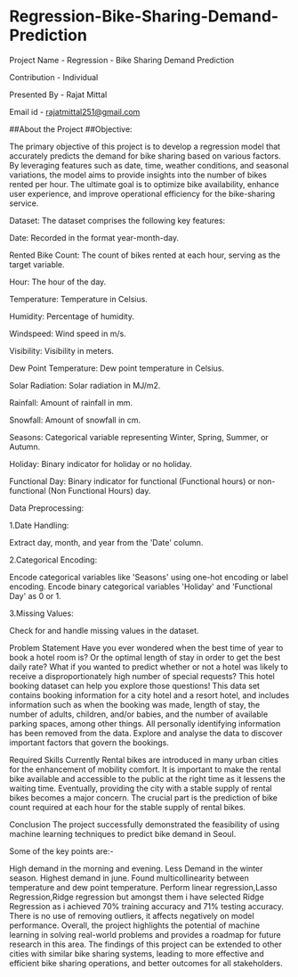 # Regression-Bike-Sharing-Demand-Prediction

Project Name - Regression - Bike Sharing Demand Prediction

Contribution - Individual

Presented By - Rajat Mittal

Email id - rajatmittal251@gmail.com

##About the Project
##Objective:

The primary objective of this project is to develop a regression model that accurately predicts the demand for bike sharing based on various factors. By leveraging features such as date, time, weather conditions, and seasonal variations, the model aims to provide insights into the number of bikes rented per hour. The ultimate goal is to optimize bike availability, enhance user experience, and improve operational efficiency for the bike-sharing service.

Dataset: The dataset comprises the following key features:

Date: Recorded in the format year-month-day.

Rented Bike Count: The count of bikes rented at each hour, serving as the target variable.

Hour: The hour of the day.

Temperature: Temperature in Celsius.

Humidity: Percentage of humidity.

Windspeed: Wind speed in m/s.

Visibility: Visibility in meters.

Dew Point Temperature: Dew point temperature in Celsius.

Solar Radiation: Solar radiation in MJ/m2.

Rainfall: Amount of rainfall in mm.

Snowfall: Amount of snowfall in cm.

Seasons: Categorical variable representing Winter, Spring, Summer, or Autumn.

Holiday: Binary indicator for holiday or no holiday.

Functional Day: Binary indicator for functional (Functional hours) or non-functional (Non Functional Hours) day.

Data Preprocessing:

1.Date Handling:

Extract day, month, and year from the 'Date' column.

2.Categorical Encoding:

Encode categorical variables like 'Seasons' using one-hot encoding or label encoding. Encode binary categorical variables 'Holiday' and 'Functional Day' as 0 or 1.

3.Missing Values:

Check for and handle missing values in the dataset.

Problem Statement
Have you ever wondered when the best time of year to book a hotel room is? Or the optimal length of stay in order to get the best daily rate? What if you wanted to predict whether or not a hotel was likely to receive a disproportionately high number of special requests? This hotel booking dataset can help you explore those questions! This data set contains booking information for a city hotel and a resort hotel, and includes information such as when the booking was made, length of stay, the number of adults, children, and/or babies, and the number of available parking spaces, among other things. All personally identifying information has been removed from the data. Explore and analyse the data to discover important factors that govern the bookings.

Required Skills
Currently Rental bikes are introduced in many urban cities for the enhancement of mobility comfort. It is important to make the rental bike available and accessible to the public at the right time as it lessens the waiting time. Eventually, providing the city with a stable supply of rental bikes becomes a major concern. The crucial part is the prediction of bike count required at each hour for the stable supply of rental bikes.

Conclusion
The project successfully demonstrated the feasibility of using machine learning techniques to predict bike demand in Seoul.

Some of the key points are:-

High demand in the morning and evening.
Less Demand in the winter season.
Highest demand in june.
Found multicollinearity between temperature and dew point temperature.
Perform linear regression,Lasso Regression,Ridge regression but amongst them i have selected Ridge Regression as i achieved 70% training accuracy and 71% testing accuracy.
There is no use of removing outliers, it affects negatively on model performance.
Overall, the project highlights the potential of machine learning in solving real-world problems and provides a roadmap for future research in this area. The findings of this project can be extended to other cities with similar bike sharing systems, leading to more effective and efficient bike sharing operations, and better outcomes for all stakeholders.
